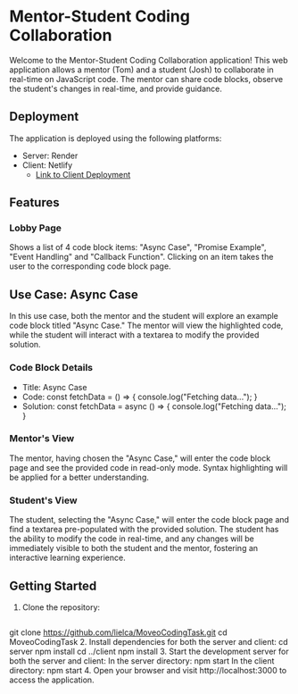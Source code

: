 # Mentor-Student Coding Collaboration
Welcome to the Mentor-Student Coding Collaboration application! This web application allows a mentor (Tom) and a student (Josh) to collaborate in real-time on JavaScript code. The mentor can share code blocks, observe the student's changes in real-time, and provide guidance.

## Deployment
The application is deployed using the following platforms:

- Server: Render
- Client: Netlify
  - [Link to Client Deployment](https://moveotasklielcaspi.netlify.app/)

## Features
### Lobby Page
Shows a list of 4 code block items: "Async Case", "Promise Example", "Event Handling" and "Callback Function".
Clicking on an item takes the user to the corresponding code block page.

## Use Case: Async Case
In this use case, both the mentor and the student will explore an example code block titled "Async Case." The mentor will view the highlighted code, while the student will interact with a textarea to modify the provided solution.

### Code Block Details
- Title: Async Case
- Code:
const fetchData = () => {
  console.log("Fetching data..."); }
- Solution:
const fetchData = async () => {
  console.log("Fetching data..."); }
  
### Mentor's View
The mentor, having chosen the "Async Case," will enter the code block page and see the provided code in read-only mode. Syntax highlighting will be applied for a better understanding.

### Student's View
The student, selecting the "Async Case," will enter the code block page and find a textarea pre-populated with the provided solution. The student has the ability to modify the code in real-time, and any changes will be immediately visible to both the student and the mentor, fostering an interactive learning experience.

## Getting Started

1. Clone the repository:
   ```bash
  git clone https://github.com/lielca/MoveoCodingTask.git
  cd MoveoCodingTask
2. Install dependencies for both the server and client:
   cd server
npm install
cd ../client
npm install
3. Start the development server for both the server and client:
In the server directory: npm start
In the client directory: npm start
4. Open your browser and visit http://localhost:3000 to access the application.

